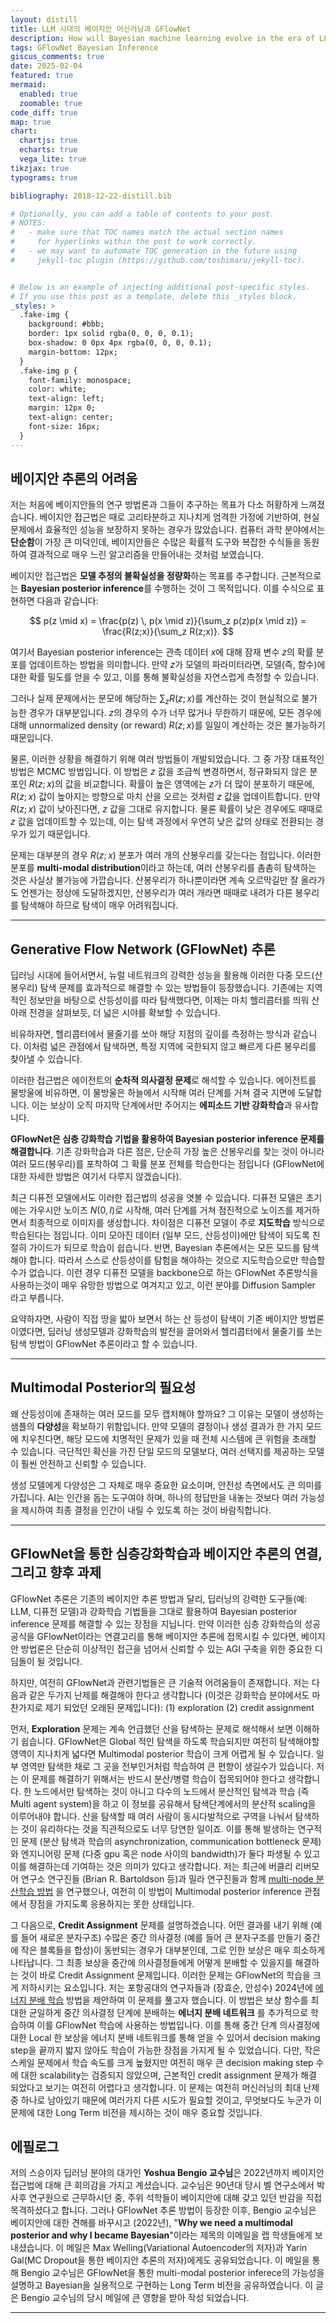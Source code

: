 ```yaml
---
layout: distill
title: LLM 시대의 베이지안 머신러닝과 GFlowNet
description: How will Bayesian machine learning evolve in the era of LLMs? Discover how GFlowNet may hold the key to unlocking its full potential.
tags: GFlowNet Bayesian Inference
giscus_comments: true
date: 2025-02-04
featured: true
mermaid:
  enabled: true
  zoomable: true
code_diff: true
map: true
chart:
  chartjs: true
  echarts: true
  vega_lite: true
tikzjax: true
typograms: true

bibliography: 2018-12-22-distill.bib

# Optionally, you can add a table of contents to your post.
# NOTES:
#   - make sure that TOC names match the actual section names
#     for hyperlinks within the post to work correctly.
#   - we may want to automate TOC generation in the future using
#     jekyll-toc plugin (https://github.com/toshimaru/jekyll-toc).


# Below is an example of injecting additional post-specific styles.
# If you use this post as a template, delete this _styles block.
_styles: >
  .fake-img {
    background: #bbb;
    border: 1px solid rgba(0, 0, 0, 0.1);
    box-shadow: 0 0px 4px rgba(0, 0, 0, 0.1);
    margin-bottom: 12px;
  }
  .fake-img p {
    font-family: monospace;
    color: white;
    text-align: left;
    margin: 12px 0;
    text-align: center;
    font-size: 16px;
  }
---
```


## 베이지안 추론의 어려움

저는 처음에 베이지안들의 연구 방법론과 그들이 추구하는 목표가 다소 허황하게 느껴졌습니다. 베이지안 접근법은 때로 고리타분하고 지나치게 엄격한 가정에 기반하여, 현실 문제에서 효율적인 성능을 보장하지 못하는 경우가 많았습니다. 컴퓨터 과학 분야에서는 **단순함**이 가장 큰 미덕인데, 베이지안들은 수많은 확률적 도구와 복잡한 수식들을 동원하여 결과적으로 매우 느린 알고리즘을 만들어내는 것처럼 보였습니다.

베이지안 접근법은 **모델 추정의 불확실성을 정량화**하는 목표를 추구합니다. 근본적으로는 **Bayesian posterior inference**를 수행하는 것이 그 목적입니다. 이를 수식으로 표현하면 다음과 같습니다:

$$
p(z \mid x) = \frac{p(z) \, p(x \mid z)}{\sum_z p(z)p(x \mid z)} = \frac{R(z;x)}{\sum_z R(z;x)}.
$$

여기서 Bayesian posterior inference는 관측 데이터 $x$에 대해 잠재 변수 $z$의 확률 분포를 업데이트하는 방법을 의미합니다. 만약 $z$가 모델의 파라미터라면, 모델(즉, 함수)에 대한 확률 밀도를 얻을 수 있고, 이를 통해 불확실성을 자연스럽게 측정할 수 있습니다.

그러나 실제 문제에서는 분모에 해당하는 $\sum_z R(z;x)$를 계산하는 것이 현실적으로 불가능한 경우가 대부분입니다. $z$의 경우의 수가 너무 많거나 무한하기 때문에, 모든 경우에 대해 unnormalized density (or reward) $R(z;x)$를 일일이 계산하는 것은 불가능하기 때문입니다.

물론, 이러한 상황을 해결하기 위해 여러 방법들이 개발되었습니다. 그 중 가장 대표적인 방법은 MCMC 방법입니다. 이 방법은 $z$ 값을 조금씩 변경하면서, 정규화되지 않은 분포인 $R(z;x)$의 값을 비교합니다. 확률이 높은 영역에는 $z$가 더 많이 분포하기 때문에, $R(z;x)$ 값이 높아지는 방향으로 마치 산을 오르는 것처럼 $z$ 값을 업데이트합니다. 만약 $R(z;x)$ 값이 낮아진다면, $z$  값을 그대로 유지합니다. 물론 확률이 낮은 경우에도 때때로 $z$  값을 업데이트할 수 있는데, 이는 탐색 과정에서 우연히 낮은 값의 상태로 전환되는 경우가 있기 때문입니다.

문제는 대부분의 경우 $R(z;x)$ 분포가 여러 개의 산봉우리를 갖는다는 점입니다. 이러한 분포를 **multi-modal distribution**이라고 하는데, 여러 산봉우리를 촘촘히 탐색하는 것은 사실상 불가능에 가깝습니다. 산봉우리가 하나뿐이라면 계속 오르막길만 잘 올라가도 언젠가는 정상에 도달하겠지만, 산봉우리가 여러 개라면 때때로 내려가 다른 봉우리를 탐색해야 하므로 탐색이 매우 어려워집니다.

---

## Generative Flow Network (GFlowNet) 추론

딥러닝 시대에 들어서면서, 뉴럴 네트워크의 강력한 성능을 활용해 이러한 다중 모드(산봉우리) 탐색 문제를 효과적으로 해결할 수 있는 방법들이 등장했습니다. 기존에는 지역적인 정보만을 바탕으로 산등성이를 따라 탐색했다면, 이제는 마치 헬리콥터를 띄워 산 아래 전경을 살펴보듯, 더 넓은 시야를 확보할 수 있습니다.

비유하자면, 헬리콥터에서 물줄기를 쏘아 해당 지점의 깊이를 측정하는 방식과 같습니다. 이처럼 넓은 관점에서 탐색하면, 특정 지역에 국한되지 않고 빠르게 다른 봉우리를 찾아낼 수 있습니다.

이러한 접근법은 에이전트의 **순차적 의사결정 문제**로 해석할 수 있습니다. 에이전트를 물방울에 비유하면, 이 물방울은 하늘에서 시작해 여러 단계를 거쳐 결국 지면에 도달합니다. 이는 보상이 오직 마지막 단계에서만 주어지는 **에피소드 기반 강화학습**과 유사합니다.

**GFlowNet은 심층 강화학습 기법을 활용하여 Bayesian posterior inference 문제를 해결합니다**. 기존 강화학습과 다른 점은, 단순히 가장 높은 산봉우리를 찾는 것이 아니라 여러 모드(봉우리)를 포착하여 그 확률 분포 전체를 학습한다는 점입니다 (GFlowNet에 대한 자세한 방법은 여기서 다루지 않겠습니다).

최근 디퓨전 모델에서도 이러한 접근법의 성공을 엿볼 수 있습니다. 디퓨전 모델은 초기에는 가우시안 노이즈 $N(0,I)$로 시작해, 여러 단계를 거쳐 점진적으로 노이즈를 제거하면서 최종적으로 이미지를 생성합니다. 차이점은 디퓨전 모델이 주로 **지도학습** 방식으로 학습된다는 점입니다. 이미 모아진 데이터 (일부 모드, 산등성이)에만 탐색이 되도록 친절히 가이드가 되므로 학습이 쉽습니다. 반면, Bayesian 추론에서는 모든 모드를 탐색해야 합니다. 따라서 스스로 산등성이를 탐험을 해야하는 것으로 지도학습으로만 학습할 수가 없습니다. 이런 경우 디퓨전 모델을 backbone으로 하는 GFlowNet 추론방식을 사용하는것이 매우 유망한 방법으로 여겨지고 있고, 이런 분야를 Diffusion Sampler 라고 부릅니다. 


요약하자면, 사람이 직접 땅을 밟아 보면서 하는 산 등성이 탐색이 기존 베이지안 방법론이였다면, 딥러닝 생성모델과 강화학습의 발전을 끌어와서 헬리콥터에서 물줄기를 쏘는 탐색 방법이 GFlowNet 추론이라고 할 수 있습니다. 

---

## Multimodal Posterior의 필요성

왜 산등성이에 존재하는 여러 모드를 모두 캡처해야 할까요? 그 이유는 모델이 생성하는 샘플의 **다양성**을 확보하기 위함입니다. 만약 모델의 결정이나 생성 결과가 한 가지 모드에 치우친다면, 해당 모드에 치명적인 문제가 있을 때 전체 시스템에 큰 위험을 초래할 수 있습니다. 극단적인 확신을 가진 단일 모드의 모델보다, 여러 선택지를 제공하는 모델이 훨씬 안전하고 신뢰할 수 있습니다.

생성 모델에게 다양성은 그 자체로 매우 중요한 요소이며, 안전성 측면에서도 큰 의미를 가집니다. AI는 인간을 돕는 도구여야 하며, 하나의 정답만을 내놓는 것보다 여러 가능성을 제시하여 최종 결정을 인간이 내릴 수 있도록 하는 것이 바람직합니다.

---

## GFlowNet을 통한 심층강화학습과 베이지안 추론의 연결, 그리고 향후 과제

GFlowNet 추론은 기존의 베이지안 추론 방법과 달리, 딥러닝의 강력한 도구들(예: LLM, 디퓨전 모델)과 강화학습 기법들을 그대로 활용하여 Bayesian posterior inference 문제를 해결할 수 있는 장점을 지닙니다. 만약 이러한 심층 강화학습의 성공 공식을 GFlowNet이라는 연결고리를 통해 베이지안 추론에 접목시킬 수 있다면, 베이지안 방법론은 단순히 이상적인 접근을 넘어서 신뢰할 수 있는 AGI 구축을 위한 중요한 디딤돌이 될 것입니다.

하지만, 여전히 GFlowNet과 관련기법들은 큰 기술적 어려움들이 존재합니다. 저는 다음과 같은 두가지 난제를 해결해야 한다고 생각합니다 (이것은 강화학습 분야에서도 마찬가지로 제기 되었던 오래된 문제입니다): (1) exploration (2) credit assignment

먼저, **Exploration** 문제는 계속 언급했던 산을 탐색하는 문제로 해석해서 보면 이해하기 쉽습니다. GFlowNet은 Global 적인 탐색을 하도록 학습되지만 여전히 탐색해야할 영역이 지나치게 넓다면 Multimodal posterior 학습이 크게 어렵게 될 수 있습니다. 일부 영역만 탐색한 채로 그 곳을 전부인거처럼 학습하여 큰 편향이 생길수가 있습니다. 저는 이 문제를 해결하기 위해서는 반드시 분산/병렬 학습이 접목되어야 한다고 생각합니다. 한 노드에서만 탐색하는 것이 아니고 다수의 노드에서 분산적인 탐색과 학습 (즉 Multi agent system)을 하고 이 정보를 공유해서 탐색단계에서의 분산적 scaling을 이루어내야 합니다. 산을 탐색할 때 여러 사람이 동시다발적으로 구역을 나눠서 탐색하는 것이 유리하다는 것을 직관적으로도 너무 당연한 일이죠. 이를 통해 발생하는 연구적인 문제 (분산 탐색과 학습의 asynchronization, communication bottleneck 문제)와 엔지니어링 문제 (다중 gpu 혹은 node 사이의 bandwidth)가 둘다 파생될 수 있고 이를 해결하는데 기여하는 것은 의미가 있다고 생각합니다. 저는 최근에 버클리 리버모어 연구소 연구진들 (Brian R. Bartoldson 등)과 밀라 연구진들과 함께 [multi-node 분산학습 방법](https://arxiv.org/abs/2503.18929) 을 연구했으나, 여전히 이 방법이 Multimodal posterior inference 관점에서 장점을 가지도록 응용하지는 못한 상태입니다. 

그 다음으로, **Credit Assignment** 문제를 설명하겠습니다. 어떤 결과를 내기 위해 (예를 들어 새로운 분자구조) 수많은 중간 의사결정 (예를 들어 큰 분자구조를 만들기 중간에 작은 블록들을 합성)이 동반되는 경우가 대부분인데, 그로 인한 보상은 매우 희소하게 나타납니다. 그 최종 보상을 중간에 의사결정들에게 어떻게 분배할 수 있을지를 해결하는 것이 바로 Credit Assignment 문제입니다. 이러한 문제는 GFlowNet의 학습을 크게 저하시키는 요소입니다. 저는 포항공대의 연구자들과 (장효순, 안성수) 2024년에 [에너지 분배 학습](https://arxiv.org/abs/2310.03301) 방법을 제안하여 이 문제를 풀고자 했습니다. 이 방법은 보상 함수를 최대한 균일하게 중간 의사결정 단계에 분배하는 **에너지 분배 네트워크** 를 추가적으로 학습하여 이를 GFlowNet 학습에 사용하는 방법입니다. 이를 통해 중간 단계 의사결정에 대한 Local 한 보상을 에너지 분배 네트워크를 통해 얻을 수 있어서 decision making step을 끝까지 밟지 않아도 학습이 가능한 장점을 가지게 될 수 있었습니다. 다만, 작은 스케일 문제에서 학습 속도를 크게 높혔지만 여전히 매우 큰 decision making step 수에 대한 scalability는 검증되지 않았으며, 근본적인 credit assignment 문제가 해결 되었다고 보기는 여전히 어렵다고 생각합니다. 이 문제는 여전히 머신러닝의 최대 난제중 하나로 남아있기 때문에 여러가지 다른 시도가 필요할 것이고, 무엇보다도 누군가 이 문제에 대한 Long Term 비전을 제시하는 것이 매우 중요할 것입니다. 


## 에필로그

저의 스승이자 딥러닝 분야의 대가인 **Yoshua Bengio 교수님**은 2022년까지 베이지안 접근법에 대해 큰 회의감을 가지고 계셨습니다. 교수님은 90년대 당시 벨 연구소에서 박사후 연구원으로 근무하시던 중, 주위 석학들이 베이지안에 대해 갖고 있던 반감을 직접 목격하셨다고 합니다. 그러나 GFlowNet 추론 방법이 등장한 이후, Bengio 교수님은 베이지안에 대한 견해를 바꾸시고 (2022년), "**Why we need a multimodal posterior and why I became Bayesian**"이라는 제목의 이메일을 랩 학생들에게 보내셨습니다. 이 메일은 Max Welling(Variational Autoencoder의 저자)과 Yarin Gal(MC Dropout을 통한 베이지안 추론의 저자)에게도 공유되었습니다. 이 메일을 통해 Bengio 교수님은 GFlowNet을 통한 multi-modal posterior inferece의 가능성을 설명하고 Bayesian을 실용적으로 구현하는 Long Term 비전을 공유하였습니다. 이 글은 Bengio 교수님의 당시 메일에 큰 영향을 받아 작성 되었습니다. 


---









